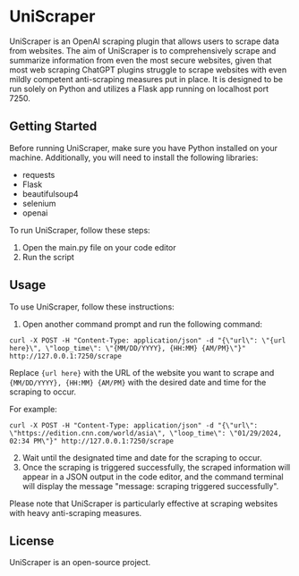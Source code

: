 # UniScraper

UniScraper is an OpenAI scraping plugin that allows users to scrape data from websites. The aim of UniScraper is to comprehensively scrape and summarize information from even the most secure websites, given that most web scraping ChatGPT plugins struggle to scrape websites with even mildly competent anti-scraping measures put in place. It is designed to be run solely on Python and utilizes a Flask app running on localhost port 7250.

## Getting Started

Before running UniScraper, make sure you have Python installed on your machine. Additionally, you will need to install the following libraries:

- requests
- Flask
- beautifulsoup4
- selenium
- openai

To run UniScraper, follow these steps:

1. Open the main.py file on your code editor
2. Run the script

## Usage

To use UniScraper, follow these instructions:

1. Open another command prompt and run the following command:
```
curl -X POST -H "Content-Type: application/json" -d "{\"url\": \"{url here}\", \"loop_time\": \"{MM/DD/YYYY}, {HH:MM} {AM/PM}\"}" http://127.0.0.1:7250/scrape
```
Replace `{url here}` with the URL of the website you want to scrape and `{MM/DD/YYYY}, {HH:MM} {AM/PM}` with the desired date and time for the scraping to occur.

For example:
```
curl -X POST -H "Content-Type: application/json" -d "{\"url\": \"https://edition.cnn.com/world/asia\", \"loop_time\": \"01/29/2024, 02:34 PM\"}" http://127.0.0.1:7250/scrape
```

2. Wait until the designated time and date for the scraping to occur.
3. Once the scraping is triggered successfully, the scraped information will appear in a JSON output in the code editor, and the command terminal will display the message "message: scraping triggered successfully".

Please note that UniScraper is particularly effective at scraping websites with heavy anti-scraping measures.

## License

UniScraper is an open-source project.
